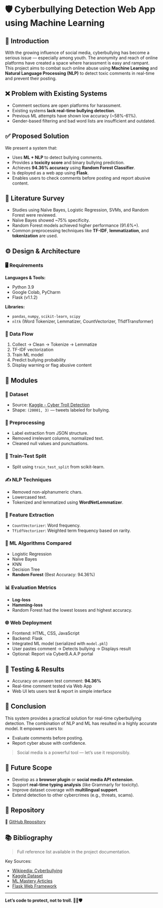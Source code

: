 # 🛡️ Cyberbullying Detection Web App using Machine Learning

## 📌 Introduction

With the growing influence of social media, cyberbullying has become a serious issue — especially among youth. The anonymity and reach of online platforms have created a space where harassment is easy and rampant. This project aims to combat such online abuse using **Machine Learning** and **Natural Language Processing (NLP)** to detect toxic comments in real-time and prevent their posting.

## ❌ Problem with Existing Systems

- Comment sections are open platforms for harassment.
- Existing systems **lack real-time bullying detection**.
- Previous ML attempts have shown low accuracy (~58%-61%).
- Gender-based filtering and bad word lists are insufficient and outdated.

## ✅ Proposed Solution

We present a system that:
- Uses **ML + NLP** to detect bullying comments.
- Provides a **toxicity score** and binary bullying prediction.
- Achieves **94.36% accuracy** using **Random Forest Classifier**.
- Is deployed as a web app using **Flask**.
- Enables users to check comments before posting and report abusive content.

## 🔬 Literature Survey

- Studies using Naïve Bayes, Logistic Regression, SVMs, and Random Forest were reviewed.
- Naïve Bayes showed ~75% specificity.
- Random Forest models achieved higher performance (91.6%+).
- Common preprocessing techniques like **TF-IDF**, **lemmatization**, and **tokenization** are used.

## ⚙️ Design & Architecture

### 🖥️ Requirements

**Languages & Tools:**
- Python 3.9
- Google Colab, PyCharm
- Flask (v1.1.2)

**Libraries:**
- `pandas`, `numpy`, `scikit-learn`, `scipy`
- `nltk` (Word Tokenizer, Lemmatizer, CountVectorizer, TfidfTransformer)

### 🧠 Data Flow

1. Collect → Clean → Tokenize → Lemmatize
2. TF-IDF vectorization
3. Train ML model
4. Predict bullying probability
5. Display warning or flag abusive content

## 🧩 Modules

### 📂 Dataset
- Source: [Kaggle - Cyber Troll Detection](https://www.kaggle.com/dataturks/dataset-for-detection-of-cybertrolls)
- Shape: `(20001, 3)` — tweets labeled for bullying.

### 🧼 Preprocessing
- Label extraction from JSON structure.
- Removed irrelevant columns, normalized text.
- Cleaned null values and punctuations.

### 🧪 Train-Test Split
- Split using `train_test_split` from scikit-learn.

### ✍️ NLP Techniques
- Removed non-alphanumeric chars.
- Lowercased text.
- Tokenized and lemmatized using **WordNetLemmatizer**.

### 🧮 Feature Extraction
- `CountVectorizer`: Word frequency.
- `TfidfVectorizer`: Weighted term frequency based on rarity.

### 🤖 ML Algorithms Compared
- Logistic Regression
- Naïve Bayes
- KNN
- Decision Tree
- **Random Forest** (Best Accuracy: 94.36%)

### 📊 Evaluation Metrics
- **Log-loss**
- **Hamming-loss**
- Random Forest had the lowest losses and highest accuracy.

### 🌐 Web Deployment
- Frontend: HTML, CSS, JavaScript
- Backend: Flask
- Integrated ML model (serialized with `model.pkl`)
- User pastes comment → Detects bullying → Displays result
- Optional: Report via CyberB.A.A.P portal

## 🧪 Testing & Results

- Accuracy on unseen test comment: **94.36%**
- Real-time comment tested via Web App
- Web UI lets users test & report in simple interface

## 🏁 Conclusion

This system provides a practical solution for real-time cyberbullying detection. The combination of NLP and ML has resulted in a highly accurate model. It empowers users to:
- Evaluate comments before posting.
- Report cyber abuse with confidence.

> Social media is a powerful tool — let’s use it responsibly.

## 🔮 Future Scope

- Develop as a **browser plugin** or **social media API extension**.
- Support **real-time typing analysis** (like Grammarly for toxicity).
- Improve dataset coverage with **multilingual support**.
- Extend detection to other cybercrimes (e.g., threats, scams).

## 📁 Repository

🔗 [GitHub Repository](https://github.com/Areefahnk/Web-App-Detecting-Cyber-Bullying-using-Machine-Learning)

## 📚 Bibliography

> Full reference list available in the project documentation.

Key Sources:
- [Wikipedia: Cyberbullying](https://en.wikipedia.org/wiki/Cyberbullying)
- [Kaggle Dataset](https://www.kaggle.com/dataturks/dataset-for-detection-of-cybertrolls)
- [ML Mastery Articles](https://machinelearningmastery.com/)
- [Flask Web Framework](https://opensource.com/article/18/4/flask)

---

**Let’s code to protect, not to troll. 👨‍💻🛡️**

